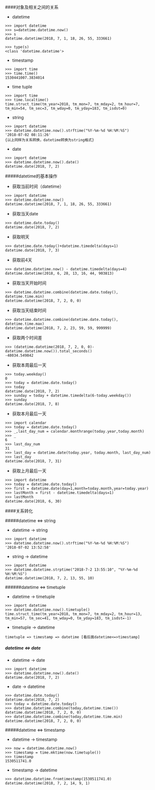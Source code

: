 ####对象及相关之间的关系
 - datetime
```
>>> import datetime
>>> s=datetime.datetime.now()
>>> s
datetime.datetime(2018, 7, 1, 18, 26, 55, 333661)

>>> type(s)
<class 'datetime.datetime'>
```

- timestamp
```
>>> import time
>>> time.time()
1530441007.3834014
```

- time tuple
```
>>> import time
>>> time.localtime()
time.struct_time(tm_year=2018, tm_mon=7, tm_mday=2, tm_hour=7, tm_min=54, tm_sec=3, tm_wday=0, tm_yday=183, tm_isdst=0)
```

- string
```
>>> import datetime
>>> datetime.datetime.now().strftime("%Y-%m-%d %H:%M:%S")
'2018-07-02 08:11:26'
{以上同样为关系转换，datetime转换为string格式}
```


- date
```
>>> import datetime
>>> datetime.datetime.now().date()
datetime.date(2018, 7, 2)
```

#####datetime的基本操作
- 获取当前时间（datetime）
```
>>> import datetime
>>> datetime.datetime.now()
datetime.datetime(2018, 7, 1, 18, 26, 55, 333661)
```
- 获取当天date
```
>>> datetime.date.today()
datetime.date(2018, 7, 2)
```
- 获取明天
```
>>> datetime.date.today()+datetime.timedelta(days=1)
datetime.date(2018, 7, 3)
```
- 获取前4天
```
>>> datetime.datetime.now() - datetime.timedelta(days=4)
datetime.datetime(2018, 6, 28, 13, 16, 44, 903813)
```
- 获取当天开始时间
```
>>> datetime.datetime.combine(datetime.date.today(), datetime.time.min)
datetime.datetime(2018, 7, 2, 0, 0)
```
- 获取当天结束时间
```
>>> datetime.datetime.combine(datetime.date.today(), datetime.time.max)
datetime.datetime(2018, 7, 2, 23, 59, 59, 999999)
```
- 获取两个时间差
```
>>> (datetime.datetime(2018, 7, 2, 0, 0)-datetime.datetime.now()).total_seconds()
-48034.549842
```
- 获取本周最后一天
```
>>> today.weekday()
0
>>> today = datetime.date.today()
>>> today
datetime.date(2018, 7, 2)
>>> sunday = today + datetime.timedelta(6-today.weekday())
>>> sunday
datetime.date(2018, 7, 8)
```
- 获取本月最后一天
```
>>> import calendar
>>> today = datetime.date.today()
>>> _,last_day_num = calendar.monthrange(today.year,today.month)
>>> _
6
>>> last_day_num
31
>>> last_day = datetime.date(today.year, today.month, last_day_num)
>>> last_day
datetime.date(2018, 7, 31)

```
- 获取上月最后一天
```
>>> import datetime
>>> today = datetime.date.today()
>>> first = datetime.date(day=1,month=today.month,year=today.year)
>>> lastMonth = first - datetime.timedelta(days=1)
>>> lastMonth
datetime.date(2018, 6, 30)
```

####关系转化

#####datetime <=> string
 - datetime -> string
```
>>> import datetime
>>> datetime.datetime.now().strftime("%Y-%m-%d %H:%M:%S")
'2018-07-02 13:52:58'
```
- string -> datetime
```
>>> import datetime
>>> datetime.datetime.strptime("2018-7-2 13:55:10", "%Y-%m-%d %H:%M:%S")
datetime.datetime(2018, 7, 2, 13, 55, 10)
```
######datetime <=> timetuple
- datetime -> timetuple
```
>>> import datetime
>>> datetime.datetime.now().timetuple()
time.struct_time(tm_year=2018, tm_mon=7, tm_mday=2, tm_hour=13, tm_min=57, tm_sec=41, tm_wday=0, tm_yday=183, tm_isdst=-1)
```
- timetuple -> datetime
```
timetuple => timestamp => datetime [看后面datetime<=>timestamp]
```
##### datetime <=> date
- datetime -> date
```
>>> import datetime
>>> datetime.datetime.now().date()
datetime.date(2018, 7, 2)
```
- date -> datetime
```
>>> datetime.date.today()
datetime.date(2018, 7, 2)
>>> today = datetime.date.today()
>>> datetime.datetime.combine(today,datetime.time())
datetime.datetime(2018, 7, 2, 0, 0)
>>> datetime.datetime.combine(today,datetime.time.min)
datetime.datetime(2018, 7, 2, 0, 0)
```
#####datetime <=> timestamp
- datetime -> timestamp
```
>>> now = datetime.datetime.now()
>>> timestamp = time.mktime(now.timetuple())
>>> timestamp
1530511741.0
```
- timestamp -> datetime
```
>>> datetime.datetime.fromtimestamp(1530511741.0)
datetime.datetime(2018, 7, 2, 14, 9, 1)
```

